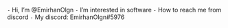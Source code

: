 `-` Hi, I’m @EmirhanOlgn
`-` I’m interested in software
`-` How to reach me from discord
`-` My discord: EmirhanOlgn#5976
